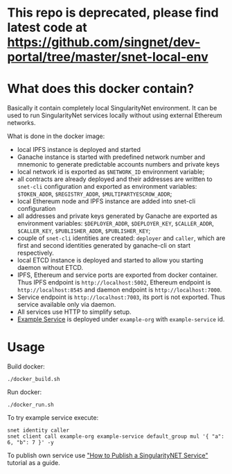 # This repo is deprecated, please find latest code at https://github.com/singnet/dev-portal/tree/master/snet-local-env

# What does this docker contain?

Basically it contain completely local SingularityNet environment. It can be
used to run SingularityNet services locally without using external Ethereum
networks.

What is done in the docker image:

* local IPFS instance is deployed and started 
* Ganache instance is started with predefined network number and mnemonic to
  generate predictable accounts numbers and private keys 
* local network id is exported as `$NETWORK_ID` environment variable;
* all contracts are already deployed and their addresses are written to
  `snet-cli` configuration and exported as environment variables:
  `$TOKEN_ADDR`, `$REGISTRY_ADDR`, `$MULTIPARTYESCROW_ADDR`;
* local Ethereum node and IPFS instance are added into snet-cli configuration
* all addresses and private keys generated by Ganache are exported as
  environment variables: `$DEPLOYER_ADDR`, `$DEPLOYER_KEY`, `$CALLER_ADDR`,
  `$CALLER_KEY`, `$PUBLISHER_ADDR`, `$PUBLISHER_KEY`;
* couple of `snet-cli` identities are created: `deployer` and `caller`, which
  are first and second identities generated by ganache-cli on start
  respectively.
* local ETCD instance is deployed and started to allow you starting daemon
  without ETCD.
* IPFS, Ethereum and service ports are exported from docker container. Thus
  IPFS endpoint is `http://localhost:5002`, Ethereum endpoint is
  `http://localhost:8545` and daemon endpoint is `http://localhost:7000`.
* Service endpoint is `http://localhost:7003`, its port is not exported. Thus
  service available only via daemon.
* All services use HTTP to simplify setup.
* [Example Service](https://github.com/singnet/example-service) is deployed
  under `example-org` with `example-service` id.

# Usage

Build docker:
```
./docker_build.sh
```

Run docker:
```
./docker_run.sh
```

To try example service execute:
```
snet identity caller
snet client call example-org example-service default_group mul '{ "a": 6, "b": 7 }' -y
```

To publish own service use ["How to Publish a SingularityNET
Service"](https://dev.singularitynet.io/tutorials/publish/) tutorial as a guide.
